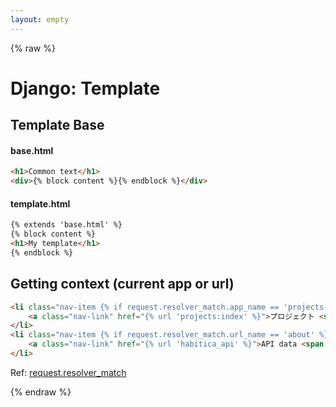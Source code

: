 ```yaml
---
layout: empty
---
```


{% raw %}

# Django: Template

## Template Base

#### base.html
```html
<h1>Common text</h1>
<div>{% block content %}{% endblock %}</div>
```

#### template.html
```html
{% extends 'base.html' %}
{% block content %}
<h1>My template</h1>
{% endblock %}
```

## Getting context (current app or url)
```html
<li class="nav-item {% if request.resolver_match.app_name == 'projects' %}active{% endif %}">
    <a class="nav-link" href="{% url 'projects:index' %}">プロジェクト <span class="sr-only">(current)</span></a>
</li>
<li class="nav-item {% if request.resolver_match.url_name == 'about' %}active{% endif %}">
    <a class="nav-link" href="{% url 'habitica_api' %}">API data <span class="sr-only">(current)</span></a>
</li>
```

Ref: [request.resolver_match](https://docs.djangoproject.com/en/2.0/ref/urlresolvers/#django.urls.ResolverMatch)

{% endraw %}
